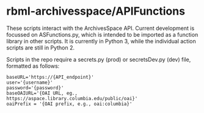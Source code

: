 # rbml-archivesspace/APIFunctions

These scripts interact with the ArchivesSpace API. Current development is focussed on ASFunctions.py, which is intended to be imported as a function library in other scripts. It is currently in Python 3, while the individual action scripts are still in Python 2.

Scripts in the repo require a secrets.py (prod) or secretsDev.py (dev) file, formatted as follows:

~~~~
baseURL='https://{API_endpoint}'
user='{username}'
password='{password}'
baseOAIURL='{OAI URL, eg., https://aspace.library.columbia.edu/public/oai}'
oaiPrefix = '{OAI prefix, e.g., oai:columbia}'
~~~~

